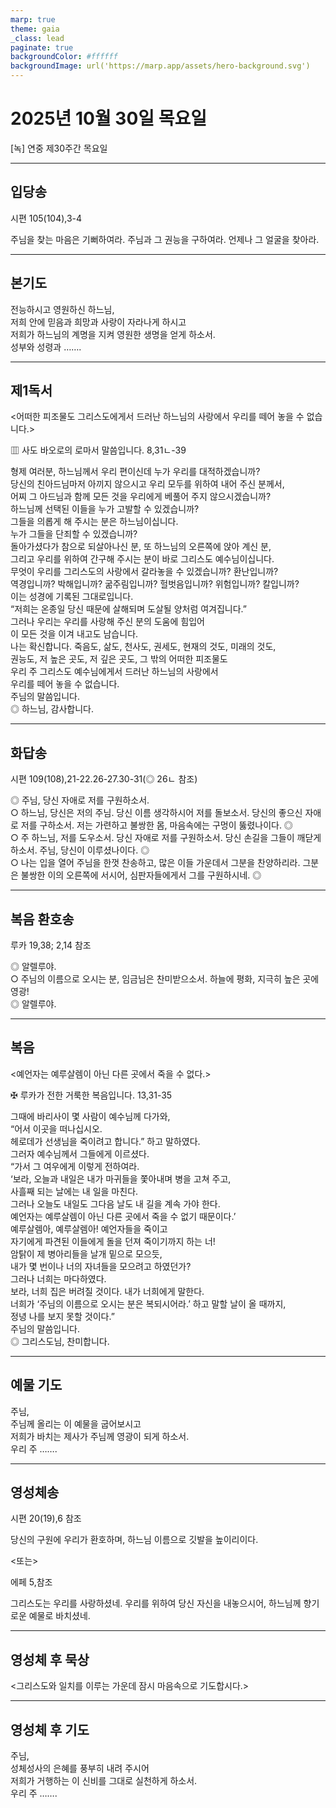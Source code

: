 ```yaml
---
marp: true
theme: gaia
_class: lead
paginate: true
backgroundColor: #ffffff
backgroundImage: url('https://marp.app/assets/hero-background.svg')
---
```


# 2025년 10월 30일 목요일

[녹] 연중 제30주간 목요일  




---

## 입당송

시편 105(104),3-4

주님을 찾는 마음은 기뻐하여라. 주님과 그 권능을 구하여라. 언제나 그 얼굴을 찾아라.  
  


---

## 본기도

전능하시고 영원하신 하느님,  
저희 안에 믿음과 희망과 사랑이 자라나게 하시고  
저희가 하느님의 계명을 지켜 영원한 생명을 얻게 하소서.  
성부와 성령과 …….  
  


---

## 제1독서

<어떠한 피조물도 그리스도에게서 드러난 하느님의 사랑에서 우리를 떼어 놓을 수 없습니다.>

▥ 사도 바오로의 로마서 말씀입니다. 8,31ㄴ-39

형제 여러분, 하느님께서 우리 편이신데 누가 우리를 대적하겠습니까?  
당신의 친아드님마저 아끼지 않으시고 우리 모두를 위하여 내어 주신 분께서,  
어찌 그 아드님과 함께 모든 것을 우리에게 베풀어 주지 않으시겠습니까?  
하느님께 선택된 이들을 누가 고발할 수 있겠습니까?  
그들을 의롭게 해 주시는 분은 하느님이십니다.  
누가 그들을 단죄할 수 있겠습니까?  
돌아가셨다가 참으로 되살아나신 분, 또 하느님의 오른쪽에 앉아 계신 분,  
그리고 우리를 위하여 간구해 주시는 분이 바로 그리스도 예수님이십니다.  
무엇이 우리를 그리스도의 사랑에서 갈라놓을 수 있겠습니까? 환난입니까?  
역경입니까? 박해입니까? 굶주림입니까? 헐벗음입니까? 위험입니까? 칼입니까?  
이는 성경에 기록된 그대로입니다.  
“저희는 온종일 당신 때문에 살해되며 도살될 양처럼 여겨집니다.”  
그러나 우리는 우리를 사랑해 주신 분의 도움에 힘입어  
이 모든 것을 이겨 내고도 남습니다.  
나는 확신합니다. 죽음도, 삶도, 천사도, 권세도, 현재의 것도, 미래의 것도,  
권능도, 저 높은 곳도, 저 깊은 곳도, 그 밖의 어떠한 피조물도  
우리 주 그리스도 예수님에게서 드러난 하느님의 사랑에서  
우리를 떼어 놓을 수 없습니다.  
주님의 말씀입니다.  
◎ 하느님, 감사합니다.  
  


---

## 화답송

시편 109(108),21-22.26-27.30-31(◎ 26ㄴ 참조)

◎ 주님, 당신 자애로 저를 구원하소서.  
○ 하느님, 당신은 저의 주님. 당신 이름 생각하시어 저를 돌보소서. 당신의 좋으신 자애로 저를 구하소서. 저는 가련하고 불쌍한 몸, 마음속에는 구멍이 뚫렸나이다. ◎  
○ 주 하느님, 저를 도우소서. 당신 자애로 저를 구원하소서. 당신 손길을 그들이 깨닫게 하소서. 주님, 당신이 이루셨나이다. ◎  
○ 나는 입을 열어 주님을 한껏 찬송하고, 많은 이들 가운데서 그분을 찬양하리라. 그분은 불쌍한 이의 오른쪽에 서시어, 심판자들에게서 그를 구원하시네. ◎  
  


---

## 복음 환호송

루카 19,38; 2,14 참조

◎ 알렐루야.  
○ 주님의 이름으로 오시는 분, 임금님은 찬미받으소서. 하늘에 평화, 지극히 높은 곳에 영광!  
◎ 알렐루야.  
  


---

## 복음

<예언자는 예루살렘이 아닌 다른 곳에서 죽을 수 없다.>

✠ 루카가 전한 거룩한 복음입니다. 13,31-35

그때에 바리사이 몇 사람이 예수님께 다가와,  
“어서 이곳을 떠나십시오.  
헤로데가 선생님을 죽이려고 합니다.” 하고 말하였다.  
그러자 예수님께서 그들에게 이르셨다.  
“가서 그 여우에게 이렇게 전하여라.  
‘보라, 오늘과 내일은 내가 마귀들을 쫓아내며 병을 고쳐 주고,  
사흘째 되는 날에는 내 일을 마친다.  
그러나 오늘도 내일도 그다음 날도 내 길을 계속 가야 한다.  
예언자는 예루살렘이 아닌 다른 곳에서 죽을 수 없기 때문이다.’  
예루살렘아, 예루살렘아! 예언자들을 죽이고  
자기에게 파견된 이들에게 돌을 던져 죽이기까지 하는 너!  
암탉이 제 병아리들을 날개 밑으로 모으듯,  
내가 몇 번이나 너의 자녀들을 모으려고 하였던가?  
그러나 너희는 마다하였다.  
보라, 너희 집은 버려질 것이다. 내가 너희에게 말한다.  
너희가 ‘주님의 이름으로 오시는 분은 복되시어라.’ 하고 말할 날이 올 때까지,  
정녕 나를 보지 못할 것이다.”  
주님의 말씀입니다.  
◎ 그리스도님, 찬미합니다.  
  


---

## 예물 기도

주님,  
주님께 올리는 이 예물을 굽어보시고  
저희가 바치는 제사가 주님께 영광이 되게 하소서.  
우리 주 …….  
  


---

## 영성체송

시편 20(19),6 참조

당신의 구원에 우리가 환호하며, 하느님 이름으로 깃발을 높이리이다.  
  
<또는>  
  
에페 5,참조  
  
그리스도는 우리를 사랑하셨네. 우리를 위하여 당신 자신을 내놓으시어, 하느님께 향기로운 예물로 바치셨네.  


---

## 영성체 후 묵상

<그리스도와 일치를 이루는 가운데 잠시 마음속으로 기도합시다.>  


---

## 영성체 후 기도

주님,  
성체성사의 은혜를 풍부히 내려 주시어  
저희가 거행하는 이 신비를 그대로 실천하게 하소서.  
우리 주 …….